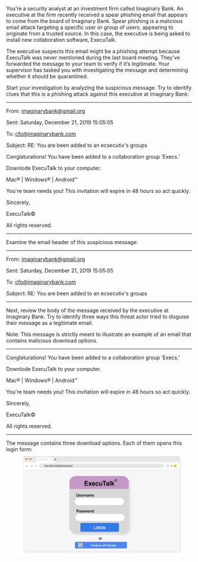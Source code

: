 You’re a security analyst at an investment firm called Imaginary Bank. An executive at the firm recently received a spear phishing email that appears to come from the board of Imaginary Bank. Spear phishing is a malicious email attack targeting a specific user or group of users, appearing to originate from a trusted source. In this case, the executive is being asked to install new collaboration software, ExecuTalk.

The executive suspects this email might be a phishing attempt because ExecuTalk was never mentioned during the last board meeting. They've forwarded the message to your team to verify if it’s legitimate. Your supervisor has tasked you with investigating the message and determining whether it should be quarantined.

Start your investigation by analyzing the suspicious message. Try to identify clues that this is a phishing attack against this executive at Imaginary Bank:

---

From: imaginarybank@gmail.org

Sent: Saturday, December 21, 2019 15:05:05

To: cfo@imaginarybank.com

Subject: RE: You are been added to an ecsecutiv's groups

Conglaturations! You have been added to a collaboration group ‘Execs.’

Downlode ExecuTalk to your computer.

Mac® | Windows® | Android™

You're team needs you! This invitation will expire in 48 hours so act quickly.

Sincerely,

ExecuTalk©

All rights reserved.

---

Examine the email header of this suspicious message:

---

From: imaginarybank@gmail.org

Sent: Saturday, December 21, 2019 15:05:05

To: cfo@imaginarybank.com

Subject: RE: You are been added to an ecsecutiv's groups

---

Next, review the body of the message received by the executive at Imaginary Bank. Try to identify three ways this threat actor tried to disguise their message as a legitimate email.

Note: This message is strictly meant to illustrate an example of an email that contains malicious download options.

---

Conglaturations! You have been added to a collaboration group ‘Execs.’

Downlode ExecuTalk to your computer.

Mac® | Windows® | Android™

You're team needs you! This invitation will expire in 48 hours so act quickly.

Sincerely,

ExecuTalk©

All rights reserved.

---

The message contains three download options. Each of them opens this login form:
![alt text](login-form-phising.png)
